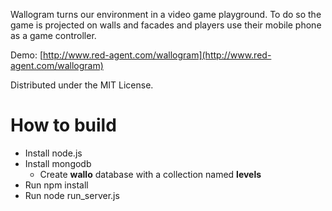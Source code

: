 Wallogram turns our environment in a video game playground. To do so the game is projected 
on walls and facades and players use their mobile phone as a game controller.

Demo: [http://www.red-agent.com/wallogram](http://www.red-agent.com/wallogram)

Distributed under the MIT License.

How to build
=======================
* Install node.js
* Install mongodb
  * Create **wallo** database with a collection named **levels**
* Run npm install
* Run node run_server.js
